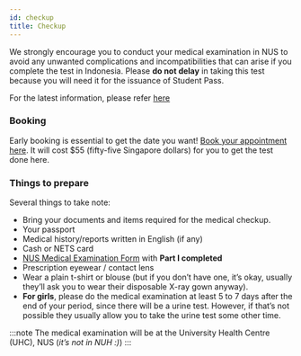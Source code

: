 ```yaml
---
id: checkup
title: Checkup
---
```


We strongly encourage you to conduct your medical examination in NUS to avoid any unwanted complications and incompatibilities that can arise if you complete the test in Indonesia. Please **do not delay** in taking this test because you will need it for the issuance of Student Pass.

For the latest information, please refer [here](http://www.nus.edu.sg/uhc/general-health/medical-examination/pre-admission/pre-admission-medical-exam)

### Booking 
Early booking is essential to get the date you want! [Book your appointment here](https://www.gevme.com/nus-pre-admission-medical-examination-2020). It will cost $55 (fifty-five Singapore dollars) for you to get the test done here.

### Things to prepare
Several things to take note: 
- Bring your documents and items required for the medical checkup. 
- Your passport
- Medical history/reports written in English (if any)
- Cash or NETS card
- [NUS Medical Examination Form](http://www.nus.edu.sg/uhc/docs/default-source/default-document-library/undergraduate.pdf?sfvrsn=62ea6b98_2) with **Part I completed**
- Prescription eyewear / contact lens
- Wear a plain t-shirt or blouse (but if you don’t have one, it’s okay, usually they’ll ask you to wear their disposable X-ray gown anyway).
- **For girls**, please do the medical examination at least 5 to 7 days after the end of your period, since there will be a urine test. However, if that’s not possible they usually allow you to take the urine test some other time.

:::note
The medical examination will be at the University Health Centre (UHC), NUS (_it’s not in NUH :)_) 
:::
